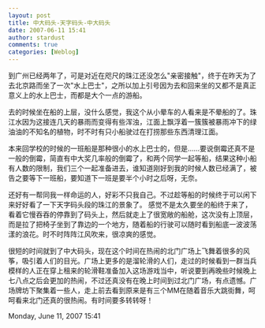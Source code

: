 ```yaml
---
layout: post
title: 中大码头-天字码头-中大码头
date: 2007-06-11 15:41
author: stardust
comments: true
categories: [Weblog]
---
```

到广州已经两年了，可是对近在咫尺的珠江还没怎么"亲密接触"，终于在昨天为了去北京路而坐了一次"水上巴士"，之所以加上引号因为去和回来坐的又都不是真正意义上的水上巴士，而都是大个一点的游船。

去的时候坐在船的上层，没什么感觉，我这个从小晕车的人看来是不晕船的了。珠江水因为这接连几天的暴雨而变得有些浑浊，江面上飘浮着一簇簇被暴雨冲下的绿油油的不知名的植物，时不时有只小船驶过在打捞那些东西清理江面。

本来回学校的时候的一班船是那种很小的水上巴士的，但是……要说倒霉还真不是一般的倒霉，简直有中大奖几率般的倒霉了，和两个同学一起等船，结果这种小船有人数的限制，我们三个一起准备进去，谁知道刚好到我的时候人数已经满了，被告之要等下一班船，要知道下一班是要半个小时之后呀，无奈。

还好有一帮同我一样命运的人，好彩不只我自己。不过趁等船的时候终于可以闲下来好好看了一下天字码头段的珠江的景象了。 感觉不是太久要坐的船终于来了，看着它慢吞吞的停靠到了码头上，然后就走上了很宽敞的船舱，这次没有上顶层，而是拉了把椅子坐到了靠边的一个地方，随着船的行驶可以随时看到船底一波波荡漾的浪花。时不时阵阵江风吹来，很凉爽的感觉。

很短的时间就到了中大码头，现在这个时间在热闹的北门广场上飞舞着很多的风筝，吸引着人们的目光。广场上更多的是溜轮滑的人们，走过的时候看到一群当兵模样的人正在穿上租来的轮滑鞋准备加入这场游戏当中，听说要到再晚些时候晚上七八点之后会更加的热闹，不过还真没有在晚上时间到过北门广场，有点遗憾。广场牌坊下聚集着一些人，走上前去看到原来是有三个MM在随着音乐大跳街舞，呵呵看来北门还真的很热闹。有时间要多转转呀！

Monday, June 11, 2007 15:41
